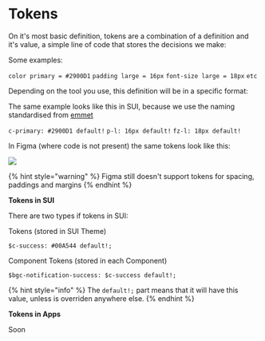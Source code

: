 # Tokens

On it's most basic definition, tokens are a combination of a definition and it's value, a simple line of code that stores the decisions we make:

Some examples:

`color primary = #2900D1`
`padding large = 16px`
`font-size large = 18px`
`etc`

Depending on the tool you use, this definition will be in a specific format:

The same example looks like this in SUI, because we use the naming standardised from [emmet](https://docs.emmet.io/cheat-sheet/) 

`c-primary: #2900D1 default!`
`p-l: 16px default!`
`fz-l: 18px default!`

In Figma (where code is not present) the same tokens look like this:

![](https://raw.githubusercontent.com/turolopezsanabria/design-systems-playbook/master/ASSETS/tokens-figma.png)

{% hint style="warning" %}
Figma still doesn't support tokens for spacing, paddings and margins 
{% endhint %}


**Tokens in SUI**

There are two types if tokens in SUI:

Tokens (stored in SUI Theme)

`$c-success: #00A544 default!;`

Component Tokens (stored in each Component)

`$bgc-notification-success: $c-success default!;`

{% hint style="info" %}
The `default!;` part means that it will have this value, unless is overriden anywhere else. 
{% endhint %}

**Tokens in Apps**

Soon
